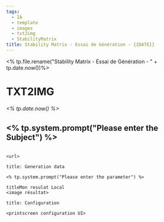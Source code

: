 ```yaml
---
tags:
  - IA
  - template
  - images
  - txt2img
  - StabilityMatrix
title: Stability Matrix - Essai de Génération - {{DATE}}
---
```

<% tp.file.rename("Stability Matrix - Essai de Génération - " + tp.date.now())%>
# TXT2IMG

###### <% tp.date.now() %>
## <% tp.system.prompt("Please enter the Subject") %> 

```embed

<url>
```
 
```ad-quote
title: Generation data

<% tp.system.prompt("Please enter the parameter") %>

```

```ad-success
titleMon resulat Local 
<image résultat>
```

```ad-info
title: Configuration

<printscreen configuration UI>

```
